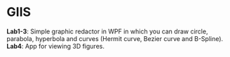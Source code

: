 # GIIS
**Lab1-3**: Simple graphic redactor in WPF in which you can draw circle, parabola, hyperbola and curves (Hermit curve, Bezier curve and B-Spline).
**Lab4**: App for viewing 3D figures.

